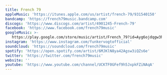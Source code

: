 ```yaml
---
title: French 79
appleMusic: 'https://itunes.apple.com/us/artist/french-79/931540150'
bandcamp: 'https://french79music.bandcamp.com'
discogs: 'https://www.discogs.com/artist/4901245-French-79'
facebook: 'https://www.facebook.com/french79music'
googleMusic: >-
   https://play.google.com/store/music/artist/French_79?id=Ayg6ojdqgw3hu7ix5jkb2lfpeqm
instagram: 'https://www.instagram.com/funkervogtofficial'
soundcloud: 'https://soundcloud.com/french79music'
spotify: 'https://open.spotify.com/artist/6MJKlN8ya42Agsw3iQZs6e'
twitter: 'https://twitter.com/french79music'
website: ''
youtube: 'https://www.youtube.com/channel/UCKTF0GFef9h5JxpkFZiNAqA'
---
```

